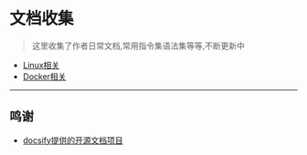 # 文档收集

> 这里收集了作者日常文档,常用指令集语法集等等,不断更新中

- [Linux相关](system/linux)
- [Docker相关](server/docker)

---

## 鸣谢

- [docsify提供的开源文档项目](https://docsify.js.org/)

